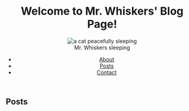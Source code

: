 <!DOCTYPE html>
<html lang="en">
  <head>
    <title>Mr. Whiskers' Blog</title>
    <meta charset="UTF-8" />
  </head><body>
    <header>
      <h1>Welcome to Mr. Whiskers' Blog Page!</h1>
      <figure>
        <img src= ""https://cdn.freecodecamp.org/curriculum/css-photo-gallery/1.jpg" alt="a cat peacefully
sleeping">
      <figcaption>Mr. Whiskers sleeping</figcaption></Figure>
      <nav><ul>
          <li><a href="#about">About</a></li>
          <li><a href="#posts">Posts</a></li>
          <li><a href="#contact">Contact</a></li>
      </ul></nav>
    </header>
    <main>
      <section id="about> <h2>about</h2>
          <p>Hi there! I'm Jane Doe, a passionate writer who finds endless inspiration in the antics of my beloved cat, Mr. Whiskers.</p>
        <p> His playful nature and boundless energy keeps me on my toes. I love him so much.    </p>
        </section>
        <section id="posts"> <h2>Posts</h2> </section> 
    </main>
  </body>
